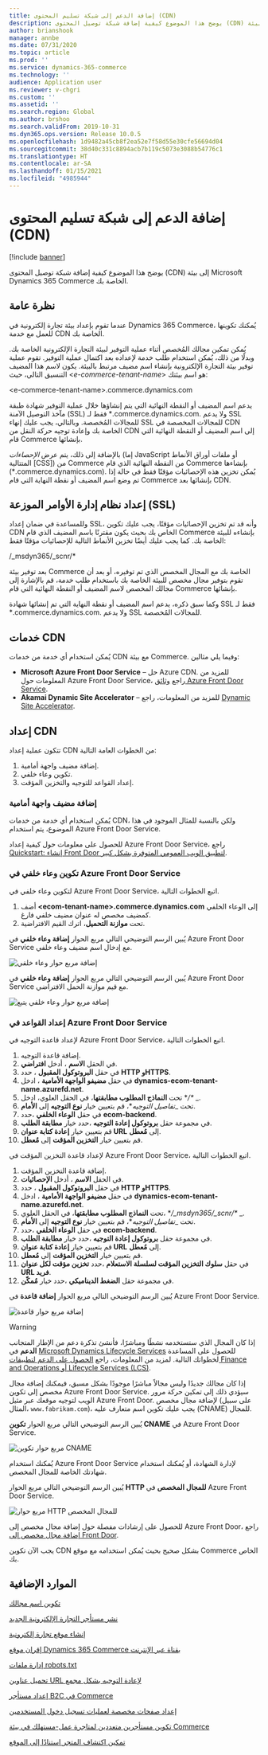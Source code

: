 ```yaml
---
title: إضافة الدعم إلى شبكة تسليم المحتوى (CDN)
description: يوضح هذا الموضوع كيفية إضافة شبكة توصيل المحتوى (CDN) إلى بيئة Microsoft Dynamics 365 Commerce الخاصة بك.
author: brianshook
manager: annbe
ms.date: 07/31/2020
ms.topic: article
ms.prod: ''
ms.service: dynamics-365-commerce
ms.technology: ''
audience: Application user
ms.reviewer: v-chgri
ms.custom: ''
ms.assetid: ''
ms.search.region: Global
ms.author: brshoo
ms.search.validFrom: 2019-10-31
ms.dyn365.ops.version: Release 10.0.5
ms.openlocfilehash: 1d9482a45cb8f2ea52e7f58d55e30cfe56694d04
ms.sourcegitcommit: 38d40c331c8894acb7b119c5073e3088b54776c1
ms.translationtype: HT
ms.contentlocale: ar-SA
ms.lasthandoff: 01/15/2021
ms.locfileid: "4985944"
---
```

# <a name="add-support-for-a-content-delivery-network-cdn"></a>إضافة الدعم إلى شبكة تسليم المحتوى (CDN)


[!include [banner](includes/banner.md)]

يوضح هذا الموضوع كيفية إضافة شبكة توصيل المحتوى (CDN) إلى بيئة Microsoft Dynamics 365 Commerce الخاصة بك.

## <a name="overview"></a>نظرة عامة

عندما تقوم بإعداد بيئة تجارة إلكترونية في Dynamics 365 Commerce، يُمكنك تكوينها للعمل مع خدمة CDN الخاصة بك. 

يُمكن تمكين مجالك المُخصص أثناء عملية التوفير لبيئة التجارة الإلكترونية الخاصة بك. وبدلًا من ذلك، يُمكن استخدام طلب خدمة لإعداده بعد اكتمال عملية التوفير. تقوم عملية توفير بيئة التجارة الإلكترونية بإنشاء اسم مضيف مرتبط بالبيئة. يكون لاسم هذا المضيف التنسيق التالي، حيث \<*e-commerce-tenant-name*\> هو اسم بيئتك:

&lt;e-commerce-tenant-name&gt;.commerce.dynamics.com

يدعم اسم المضيف أو النقطة النهائية التي يتم إنشاؤها خلال عملية التوفير شهادة طبقة مآخذ التوصيل الآمنة (SSL) فقط لـ \*.commerce.dynamics.com.  ولا يدعم SSL للمجالات المُخصصة. وبالتالي، يجب عليك إنهاء SSL للمجالات المخصصة في CDN الخاصة بك وإعادة توجيه حركة النقل من CDN إلى اسم المضيف أو النقطة النهائية التي قام Commerce بإنشائها. 

بالإضافة إلى ذلك، يتم عرض *الإحصاءات* (إما JavaScript أو ملفات أوراق الأنماط المتتالية \[CSS\]) من Commerce من النقطة النهائية الذي قام Commerce بإنشاءها (\*.commerce.dynamics.com). يُمكن تخزين هذه الإحصائيات مؤقتًا فقط في حالة إذا تم وضع اسم المضيف أو نقطة النهاية التي قام Commerce بإنشائها بعد CDN.

## <a name="set-up-ssl"></a>إعداد نظام إدارة الأوامر الموزعة (SSL)

وللمساعدة في ضمان إعداد SSL، وأنه قد تم تخزين الإحصائيات مؤقتًا، يجب عليك تكوين CDN الخاص بك بحيث يكون مقترنًا باسم المضيف الذي قام Commerce بإنشاءه للبيئة الخاصة بك. كما يجب عليك أيضًا تخزين الأنماط التالية للإحصائيات مؤقتًا فقط: 

/\_msdyn365/\_scnr/\*

بعد توفير بيئة Commerce الخاصة بك مع المجال المخصص الذي تم توفيره، أو بعد أن تقوم بتوفير مجال مخصص للبيئة الخاصة بك باستخدام طلب خدمة، قم بالإشارة إلى مجالك المخصص لاسم المضيف أو النقطة النهائية التي قام Commerce بإنشائها.

وكما سبق ذكره، يدعم اسم المضيف أو نقطة النهاية التي تم إنشائها شهادة SSL فقط لـ \*.commerce.dynamics.com.  ولا يدعم SSL للمجالات المُخصصة.

## <a name="cdn-services"></a>خدمات CDN

يُمكن استخدام أي خدمة من خدمات CDN مع بيئة Commerce. وفيما يلي مثالين:

- **Microsoft Azure Front Door Service** – حل Azure CDN. للمزيد من المعلومات حول Azure Front Door Service، راجع [وثائق Azure Front Door Service](https://docs.microsoft.com/azure/frontdoor/).
- **Akamai Dynamic Site Accelerator** – للمزيد من المعلومات، راجع [Dynamic Site Accelerator](https://www.akamai.com/us/en/products/performance/dynamic-site-accelerator.jsp).

## <a name="cdn-setup"></a>إعداد CDN

تتكون عملية إعداد CDN من الخطوات العامة التالية:

1. إضافة مضيف واجهة أمامية.
1. تكوين وعاء خلفي.
1. إعداد القواعد للتوجيه والتخزين المؤقت.

### <a name="add-a-front-end-host"></a>إضافة مضيف واجهة أمامية

يُمكن استخدام أي خدمة من خدمات CDN، ولكن بالنسبة للمثال الموجود في هذا الموضوع، يتم استخدام Azure Front Door Service. 

للحصول على معلومات حول كيفية إعداد Azure Front Door Service، راجع [Quickstart: إنشاء Front Door لتطبيق الويب العمومي المتوفرة بشكل كبير](https://docs.microsoft.com/azure/frontdoor/quickstart-create-front-door).

### <a name="configure-a-backend-pool-in-azure-front-door-service"></a>تكوين وعاء خلفي في Azure Front Door Service

لتكوين وعاء خلفي في Azure Front Door Service، اتبع الخطوات التالية.

1. أضف **&lt;ecom-tenant-name&gt;.commerce.dynamics.com** إلى الوعاء الخلفي كمضيف مخصص له عنوان مضيف خلفي فارغ.
1. تحت **موازنة التحميل**، اترك القيم الافتراضية.

يُبين الرسم التوضيحي التالي مربع الحوار **إضافة وعاء خلفي** في Azure Front Door Service مع إدخال اسم مضيف وعاء خلفي.

![إضافة مربع حوار وعاء خلفي](./media/CDN_BackendPool.png)

يُبين الرسم التوضيحي التالي مربع الحوار **إضافة وعاء خلفي** في Azure Front Door Service مع قيم موازنة الحمل الافتراضي.

![إضافة مربع حوار وعاء خلفي يتبع](./media/CDN_BackendPool_2.png)

### <a name="set-up-rules-in-azure-front-door-service"></a>إعداد القواعد في Azure Front Door Service

لإعداد قاعدة التوجيه في Azure Front Door Service، اتبع الخطوات التالية. 

1. إضافة قاعدة التوجيه.
1. في الحقل **الاسم** ، أدخل **‏افتراضي**.
1. في حقل **البروتوكول المقبول** ، حدد **HTTP وHTTPS**.
1. في حقل **مضيفو الواجهة الأمامية** ، ادخل **dynamics-ecom-tenant-name.azurefd.net**.
1. تحت **النماذج المطلوب مطابقتها**، في الحقل العلوي، ادخل **/\** _.
1. تحت _*تفاصيل التوجيه**، قم بتعيين خيار **نوع التوجيه** إلى **الأمام**.
1. في حقل **الوعاء الخلفي** ،حدد **ecom-backend**. 
1. في مجموعة حقل **بروتوكول إعادة التوجيه** ،حدد خيار **مطابقة الطلب**. 
1. قم بتعيين خيار **إعادة كتابة عنوان URL** إلى **مُعطل**.
1. قم بتعيين خيار **التخزين المؤقت** إلى **مُعطل**.

لإعداد قاعدة التخزين المؤقت في Azure Front Door Service، اتبع الخطوات التالية.

1. إضافة قاعدة التخزين المؤقت.
1. في الحقل **الاسم** ، أدخل **‏الإحصائيات**.
1. في حقل **البروتوكول المقبول** ، حدد **HTTP وHTTPS**.
1. في حقل **مضيفو الواجهة الأمامية** ، ادخل **dynamics-ecom-tenant-name.azurefd.net**.
1. تحت **النماذج المطلوب مطابقتها**، في الحقل العلوي، **/\_msdyn365/\_scnr/\** _.
1. تحت _*تفاصيل التوجيه**، قم بتعيين خيار **نوع التوجيه** إلى **الأمام**.
1. في حقل **الوعاء الخلفي** ،حدد **ecom-backend**. 
1. في مجموعة حقل **بروتوكول إعادة التوجيه** ،حدد خيار **مطابقة الطلب**.
1. قم بتعيين خيار **إعادة كتابة عنوان URL** إلى **مُعطل**.
1. قم بتعيين خيار **التخزين المؤقت** إلى **مُعطل**.
1. في حقل **سلوك التخزين المؤقت لسلسلة الاستعلام** ،حدد **تخزين مؤقت لكل عنوان URL فريد**.
1. في مجموعة حقل **الضغط الديناميكي** ،حدد خيار **مُمكّن**.

يُبين الرسم التوضيحي التالي مربع الحوار **إضافة قاعدة** في Azure Front Door Service.

![إضافة مربع حوار قاعدة](./media/CDN_CachingRule.png)

> [!WARNING]
> إذا كان المجال الذي ستستخدمه نشطًا ومباشرًا، فأنشئ تذكرة دعم من الإطار المتجانب **الدعم** في [Microsoft Dynamics Lifecycle Services](https://lcs.dynamics.com/) للحصول على المساعدة لخطواتك التالية. لمزيد من المعلومات، راجع [الحصول على الدعم لتطبيقات Finance and Operations أو Lifecycle Services (LCS)](../fin-ops-core/dev-itpro/lifecycle-services/lcs-support.md).

إذا كان مجالك جديدًا وليس مجالاً مباشرًا موجودًا بشكل مسبق، فيمكنك إضافة مجال مخصص إلى تكوين Azure Front Door Service. سيؤدي ذلك إلى تمكين حركة مرور الويب لتوجيه موقعك عبر مثيل Azure Front Door. لإضافة مجال مخصص (على سبيل المثال، `www.fabrikam.com`)، يجب عليك تكوين اسم متعارف عليه (CNAME) للمجال.

يُبين الرسم التوضيحي التالي مربع الحوار **تكوين CNAME** في Azure Front Door Service.

![مربع حوار تكوين CNAME](./media/CNAME_Configuration.png)

يُمكنك استخدام Azure Front Door Service لإدارة الشهادة، أو يُمكنك استخدام شهادتك الخاصة للمجال المخصص. 

يُبين الرسم التوضيحي التالي مربع الحوار **HTTP للمجال المخصص** في Azure Front Door Service.

![مربع حوار HTTP للمجال المخصص](./media/Custom_Domain_HTTPS.png)

للحصول على إرشادات مفصلة حول إضافة مجال مخصص إلى Azure Front Door، راجع [إضافة مجال مخصص إلى Front Door](https://docs.microsoft.com/azure/frontdoor/front-door-custom-domain).

يجب الآن تكوين CDN بشكل صحيح بحيث يُمكن استخدامه مع موقع Commerce الخاص بك.

## <a name="additional-resources"></a>الموارد الإضافية

[تكوين اسم مجالك](configure-your-domain-name.md)

[نشر مستأجر التجارة الإلكترونية الجديد](deploy-ecommerce-site.md)

[إنشاء موقع تجارة إلكترونية](create-ecommerce-site.md)

[إقران موقع Dynamics 365 Commerce بقناة عبر الإنترنت](associate-site-online-store.md)

[إدارة ملفات robots.txt](manage-robots-txt-files.md)

[تحميل عناوين URL لإعادة التوجيه‬ بشكل مجمع](upload-bulk-redirects.md)

[إعداد مستأجر B2C في Commerce](set-up-B2C-tenant.md)

[إعداد صفحات مخصصة لعمليات تسجيل دخول المستخدمين](custom-pages-user-logins.md)

[تكوين مستأجرين متعددين لمتاجرة عمل-مستهلك في بيئة Commerce](configure-multi-B2C-tenants.md)

[تمكين اكتشاف المتجر استنادًا إلى الموقع](enable-store-detection.md)
